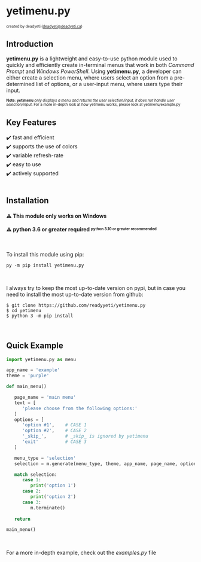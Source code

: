 # yetimenu.py
<sup><sub>created by deadyeti (deadyeti@deadyeti.ca)</sub></sup>

## Introduction ##

**yetimenu.py** is a lightweight and easy-to-use python module used to quickly and efficiently create in-terminal menus that work in both *Command Prompt* and *Windows PowerShell*. Using **yetimenu.py**, a developer can either create a selection menu, where users select an option from a pre-determined list of options, or a user-input menu, where users type their input.

<sup><sub>**Note**:  **yetimenu** *only displays a menu and returns the user selection/input, it does not handle user selection/input*. For a more in-depth look at how yetimenu works, please look at yetimenu/example.py</sub></sup>
</br>


## Key Features ##

   ✔️ fast and efficient<br/>
   ✔️ supports the use of colors<br/>
   ✔️ variable refresh-rate<br/>
   ✔️ easy to use<br/>
   ✔️ actively supported<br/>
</br>


## Installation ##

#### ⚠️ This module only works on Windows
#### ⚠️ python 3.6 or greater **required** <sup><sub>python 3.10 or greater recommended</sub></sup>
</br>

To install this module using pip:
```
py -m pip install yetimenu.py
```

</br>

I always try to keep the most up-to-date version on pypi, but in case you need to install the most up-to-date version from github:
```
$ git clone https://github.com/readyyeti/yetimenu.py
$ cd yetimenu
$ python 3 -m pip install
```
</br>


## Quick Example ##

```python
import yetimenu.py as menu

app_name = 'example'
theme = 'purple'

def main_menu()

   page_name = 'main menu'
   text = [
      'please choose from the following options:'
   ]
   options = [
      'option #1',    # CASE 1
      'option #2',    # CASE 2
      '_skip_',       # _skip_ is ignored by yetimenu
      'exit'          # CASE 3
   ]

   menu_type = 'selection'
   selection = m.generate(menu_type, theme, app_name, page_name, options, text)

   match selection:
      case 1:
         print('option 1')
      case 2:
         print('option 2')
      case 3:
         m.terminate()
   
   return

main_menu()

```
</br>

For a more in-depth example, check out the *examples.py* file

